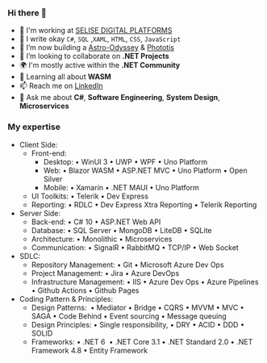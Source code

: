 ### Hi there 👋

<!--
**asadullahrifat89/asadullahrifat89** is a ✨ _special_ ✨ repository because its `README.md` (this file) appears on your GitHub profile.

Here are some ideas to get you started:
-->
- 🏢 I'm working at [SELISE DIGITAL PLATFORMS](https://selise.ch/)
- 🔭 I write okay `C#`, `SQL` ,`XAML`, `HTML`, `CSS`, `JavaScript`
- 🌱 I’m now building a [Astro-Odyssey](https://github.com/asadullahrifat89/Astro-Odyssey-Uno-Platform) & [Phototis](https://github.com/asadullahrifat89/Phototis-Uno-Platform)
- 👯 I’m looking to collaborate on **.NET Projects**
- 🌍 I'm mostly active within the **.NET Community**
- 🌱 Learning all about **WASM**
- 📫 Reach me on [LinkedIn](https://www.linkedin.com/in/asadullah-rifat/)
- 💬 Ask me about **C#**, **Software Engineering**, **System Design**, **Microservices**

### My expertise
- Client Side: 
  - Front-end:
    - Desktop: • WinUI 3 • UWP • WPF • Uno Platform
    - Web: • Blazor WASM • ASP.NET MVC • Uno Platform • Open Silver
    - Mobile: • Xamarin • .NET MAUI • Uno Platform
  - UI Toolkits: • Telerik • Dev Express
  - Reporting: • RDLC • Dev Express Xtra Reporting • Telerik Reporting
- Server Side:
  - Back-end: • C# 10 • ASP.NET Web API
  - Database: • SQL Server • MongoDB • LiteDB • SQLite
  - Architecture: • Monolithic • Microservices
  - Communication: • SignalR • RabbitMQ • TCP/IP • Web Socket
- SDLC:
  - Repository Management: • Git • Microsoft Azure Dev Ops
  - Project Management: • Jira • Azure DevOps
  - Infrastructure Management: • IIS • Azure Dev Ops • Azure Pipelines • Github Actions • Github Pages
- Coding Pattern & Principles:
  - Design Patterns:  • Mediator • Bridge • CQRS • MVVM • MVC • SAGA • Code Behind • Event sourcing • Message queuing
  - Design Principles: • Single responsibility, • DRY • ACID • DDD • SOLID
  - Frameworks: • .NET 6  • .NET Core 3.1 • .NET Standard 2.0 • .NET Framework 4.8 • Entity Framework

